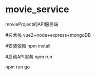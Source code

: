 # movie_service
movieProject的API服务端

#技术栈
vue2+node+express+mongoDB

#安装依赖
npm install

#启动API服务
npm run 

npm run go

